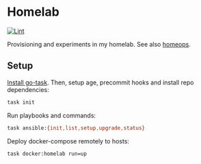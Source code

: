 # Homelab

[![Lint](https://github.com/brettinternet/homelab/actions/workflows/lint.yaml/badge.svg)](https://github.com/brettinternet/homelab/actions/workflows/lint.yaml)

Provisioning and experiments in my homelab. See also [homeops](https://github.com/brettinternet/homeops).

## Setup

[Install go-task](https://taskfile.dev/installation/). Then, setup age, precommit hooks and install repo dependencies:

```sh
task init
```

Run playbooks and commands:

```sh
task ansible:{init,list,setup,upgrade,status}
```

Deploy docker-compose remotely to hosts:

```sh
task docker:homelab run=up
```
